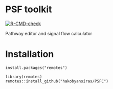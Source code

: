 # PSF toolkit

<!-- badges: start -->
[![R-CMD-check](https://github.com/hakobyansiras/PSFC/workflows/R-CMD-check/badge.svg)](https://github.com/hakobyansiras/PSFC/actions)
<!-- badges: end -->

Pathway editor and signal flow calculator

# Installation

```
install.packages("remotes")

library(remotes)
remotes::install_github("hakobyansiras/PSFC")
```
